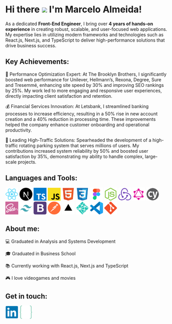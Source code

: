 # Hi there <img src="https://media.giphy.com/media/hvRJCLFzcasrR4ia7z/giphy.gif" width="30px"> I'm Marcelo Almeida!

As a dedicated **Front-End Engineer**, I bring over **4 years of hands-on experience** in creating robust, scalable, and user-focused web applications. My expertise lies in utilizing modern frameworks and technologies such as React.js, Next.js, and TypeScript to deliver high-performance solutions that drive business success.

## Key Achievements:

🚀 Performance Optimization Expert: At The Brooklyn Brothers, I significantly boosted web performance for Unilever, Hellmann’s, Rexona, Degree, Sure and Tresemmé, enhancing site speed by 30% and improving SEO rankings by 25%. My work led to more engaging and responsive user experiences, directly impacting client satisfaction and retention.

💰 Financial Services Innovation: At Letsbank, I streamlined banking processes to increase efficiency, resulting in a 50% rise in new account creation and a 40% reduction in processing time. These improvements helped the company enhance customer onboarding and operational productivity.

🚗 Leading High-Traffic Solutions: Spearheaded the development of a high-traffic rotating parking system that serves millions of users. My contributions increased system reliability by 50% and boosted user satisfaction by 35%, demonstrating my ability to handle complex, large-scale projects.

## Languages and Tools:

<p align="left">
<div align="left">
<a href="https://reactjs.org/" target="_blank"><img height="40" src="img/react.svg" alt="React"></a>
<a href="https://nextjs.org/" target="_blank"><img height="40" src="img/nextjs.svg" alt="NextJs"></a>
<a href="https://www.typescriptlang.org/" target="_blank"><img height="40" src="img/typescript.svg" alt="TypeScript"></a>
<a href="https://developer.mozilla.org/en-US/docs/Web/JavaScript" target="_blank"><img height="40" src="img/javascript.svg" alt="JavaScript"></a>
<a href="https://www.w3schools.com/html/" target="_blank"><img height="40" src="img/html.svg" alt="HTML5"></a>
<a href="https://www.w3schools.com/css/" target="_blank"><img height="40" src="img/css.svg" alt="CSS3"></a>
<a href="https://www.figma.com/" target="_blank"><img height="40" src="img/figma.svg" alt="Figma"></a>
<a href="https://nodejs.org/" target="_blank"><img height="40" src="img/nodejs.svg" alt="Node.js"></a>
<a href="https://redux.js.org/" target="_blank"><img height="40" src="img/redux.svg" alt="Redux"></a>
<a href="https://graphql.org/" target="_blank"><img height="40" src="img/graphql.svg" alt="GraphQL"></a>
<a href="https://www.cypress.io/" target="_blank"><img height="40" src="img/cypress.svg" alt="Cypress"></a>
<a href="https://sass-lang.com/" target="_blank"><img height="40" src="img/sass.svg" alt="Sass"></a>
<a href="https://tailwindcss.com/" target="_blank"><img height="40" src="img/tailwind.svg" alt="Tailwind"></a>
<a href="https://getbootstrap.com/" target="_blank"><img height="40" src="img/bootstrap.svg" alt="Bootstrap"></a>
<a href="https://www.postman.com/" target="_blank"><img height="40" src="img/postman.svg" alt="Postman"></a>
<a href="https://vercel.com/" target="_blank"><img height="40" src="img/vercel.svg" alt="Vercel"></a>
<a href="https://www.netlify.com/" target="_blank"><img height="40" src="img/netlify.svg" alt="Netlify"></a>
<a href="https://code.visualstudio.com/" target="_blank"><img height="40" src="img/vscode.svg" alt="VSCode"></a>
<a href="https://git-scm.com/" target="_blank"><img height="40" src="img/git.svg" alt="Git"></a>
</div>
</p>

## About me:

💻 Graduated in Analysis and Systems Development

🎓 Graduated in Business School

📚 Currently working with React.js, Next.js and TypeScript

🎮 I love videogames and movies

## Get in touch:

<a href="https://www.linkedin.com/in/marcelopajr/?locale=en_US" target="_blank"><img src="img/linkedin.svg" alt="LinkedIn Marcelo" height="40" width="40" /></a>
<a href="https://marceloalmeida.vercel.app/" target="_blank"><img src="img/portfolio-logo.svg" alt="Portfolio Marcelo" height="40" width="40" /></a>
